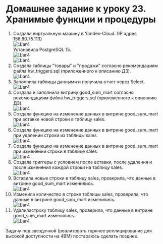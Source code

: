 # Домашнее задание к уроку 23. Хранимые функции и процедуры #   
1. Создала виртуальную машину в Yandex-Cloud. (IP адрес 158.60.75.113)   
![Шаг4](/23_01_vm.jpg)  
Установила PostgreSQL 15.   
![Шаг4](/23_02_postgres.jpg)  
![Шаг4](/23_03_cluster.jpg)  
1. Создала таблицы "товары" и "продажи" согласно рекомендациям файла hw_triggers.sql (приложенного к описанию ДЗ).   
![Шаг4](/23_04_tables.jpg)  
1. Заполнила таблицы данными и получила отчет через Select.  
![Шаг4](/23_05_report.jpg)  
1. Создала и заполнила витрину good_sum_mart согласно рекомендациям файла hw_triggers.sql (приложенного к описанию ДЗ).  
![Шаг4](/23_06_vitrina.jpg)  
1. Создала функцию на изменение данных в витрине good_sum_mart при вставке новой строки в таблицу sales.   
![Шаг4](/23_07_func1.jpg)  
1. Создала функцию на изменение данных в витрине good_sum_mart при удалении строки из таблицы sales.   
![Шаг4](/23_07_func2.jpg)  
1. Создала функцию на изменение данных в витрине good_sum_mart при изменении строки в таблице sales.   
![Шаг4](/23_07_func3.jpg)  
1. Создала триггеры с условием после вставки, после удаления и после изменения каждой строки на таблицу sales.   
![Шаг4](/23_08_trigg.jpg)   
1. Вставила новые строки в таблицу sales, проверила, что данные в витрине good_sum_mart изменились.   
![Шаг4](/23_09_insert.jpg)   
1. Изменила количество в строке таблицы sales, проверила, что данные в витрине good_sum_mart изменились.   
![Шаг4](/23_09_update.jpg)   
1. Удалиластроку таблицу sales, проверила, что данные в витрине good_sum_mart изменились.   
![Шаг4](/23_09_delete.jpg)   



Задачу под звездочкой (реализовать горячее реплицирование для высокой доступности на 4ВМ) постараюсь сделать позднее.
